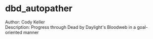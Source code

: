 # dbd_autopather
Author: Cody Keller<br>
Description: Progress through Dead by Daylight's Bloodweb in a goal-oriented manner
